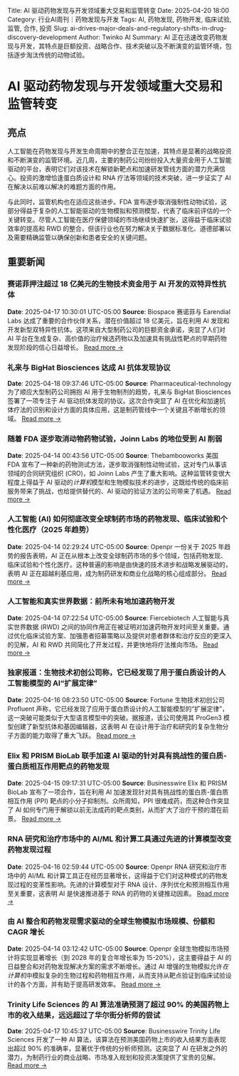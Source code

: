 Title: AI 驱动药物发现与开发领域重大交易和监管转变
Date: 2025-04-20 18:00
Category: 行业AI周刊｜药物发现与开发
Tags: AI, 药物发现, 药物开发, 临床试验, 监管, 合作, 投资
Slug: ai-drives-major-deals-and-regulatory-shifts-in-drug-discovery-development
Author: Twinko AI
Summary: AI 正在迅速改变药物发现与开发，其特点是巨额投资、战略合作、技术突破以及不断演变的监管环境，包括逐步淘汰传统的动物试验。

# AI 驱动药物发现与开发领域重大交易和监管转变

## 亮点

人工智能在药物发现与开发生命周期中的整合正在加速，其特点是显著的战略投资和不断演变的监管环境。近几周，主要的制药公司纷纷投入大量资金用于人工智能驱动的平台，表明它们对该技术在解锁新靶点和加速研发管线方面的潜力充满信心。投资的激增恰逢蛋白质设计和 RNA 疗法等领域的技术突破，进一步证实了 AI 在解决以前难以解决的难题方面的作用。

与此同时，监管机构也在适应这些进步。FDA 宣布逐步取消强制性动物试验，这部分得益于复杂的人工智能驱动的生物模拟和预测模型，代表了临床前评估的一个关键转变。尽管人工智能在医疗保健领域的市场继续快速扩张，这得益于临床试验效率的提高和 RWD 的整合，但该行业也在努力解决关于数据标准化、道德部署以及需要精确监管以确保创新和患者安全的关键问题。

## 重要新闻

### 赛诺菲押注超过 18 亿美元的生物技术资金用于 AI 开发的双特异性抗体

**Date**: 2025-04-17 10:30:01 UTC-05:00
**Source**: Biospace
赛诺菲与 Earendial Labs 达成了重要的合作伙伴关系，潜在价值超过 18 亿美元，旨在利用 AI 发现和开发新型双特异性抗体。这项来自大型制药公司的巨额资金承诺，突显了人们对 AI 平台在生成复杂、高价值的治疗候选药物以及加速具有挑战性靶点的早期药物发现阶段的信心日益增长。
[Read more →](https://www.biospace.com/business/sanofi-bets-more-than-1-8-billion-in-biobucks-on-ai-developed-bispecifics)

### 礼来与 BigHat Biosciences 达成 AI 抗体发现协议

**Date**: 2025-04-18 09:37:46 UTC-05:00
**Source**: Pharmaceutical-technology
为了顺应大型制药公司拥抱 AI 用于生物制剂的趋势，礼来与 BigHat Biosciences 签署了一项专注于 AI 驱动抗体发现的协议。这次合作突显了 AI 在优化和加速抗体疗法的识别和设计方面的具体应用，这是制药管线中一个关键且不断增长的领域。
[Read more →](https://www.pharmaceutical-technology.com/news/eli-lilly-and-bighat-biosciences-ink-ai-antibody-discovery-deal/)

### 随着 FDA 逐步取消动物药物试验，Joinn Labs 的地位受到 AI 削弱

**Date**: 2025-04-14 00:43:56 UTC-05:00
**Source**: Thebambooworks
美国 FDA 宣布了一种新的药物测试方法，逐步取消强制性动物试验，这对专门从事该领域的合同研究组织 (CRO)，如 Joinn Labs 产生了重大影响。这种监管转变很大程度上得益于 AI 驱动的*计算机*模型和生物模拟技术的进步，这既给传统的临床前服务带来了挑战，也给提供替代的、AI 驱动的验证方法的公司带来了机遇。
[Read more →](https://thebambooworks.com/joinn-labs-undermined-by-ai-as-fda-phases-out-animal-drug-testing/)

### 人工智能 (AI) 如何彻底改变全球制药市场的药物发现、临床试验和个性化医疗（2025 年趋势）

**Date**: 2025-04-14 02:29:24 UTC-05:00
**Source**: Openpr
一份关于 2025 年趋势的报告表明，AI 正在从根本上改变全球制药市场的多个领域，包括药物发现、临床试验和个性化医疗。这种普遍的影响是由快速的技术进步和战略发展驱动的，表明 AI 正在超越利基应用，成为制药研发和商业化战略的核心组成部分。
[Read more →](https://www.openpr.com/news/3967835/how-artificial-intelligence-ai-is-revolutionizing-drug)

### 人工智能和真实世界数据：前所未有地加速药物开发

**Date**: 2025-04-14 07:22:54 UTC-05:00
**Source**: Fiercebiotech
人工智能与真实世界数据 (RWD) 之间的协同作用正在被证明对加速药物开发时间至关重要。通过优化临床试验方案、加强患者招募策略以及提供对患者群体和治疗反应的更深入的见解，AI 和 RWD 共同简化了开发过程，并更快地将疗法推向市场。
[Read more →](https://www.fiercebiotech.com/sponsored/artificial-intelligence-and-real-world-data-speeding-drug-development-never)

### 独家报道：生物技术初创公司称，它已经发现了用于蛋白质设计的人工智能模型的 AI“扩展定律”

**Date**: 2025-04-16 08:23:50 UTC-05:00
**Source**: Fortune
生物技术初创公司 Profluent 声称，它已经发现了应用于蛋白质设计的人工智能模型的“扩展定律”，这一突破可能类似于大型语言模型中的突破。据报道，该公司使用其 ProGen3 模型创建了新型抗体和基因编辑器，这表明 AI 在设计用于治疗和研究的复杂生物分子方面的能力取得了重大飞跃。
[Read more →](https://fortune.com/2025/04/16/biotech-profluent-ai-scaling-laws-protein-design-models-opencrispr-openantibodies/)

### Elix 和 PRISM BioLab 联手加速 AI 驱动的针对具有挑战性的蛋白质-蛋白质相互作用靶点的药物发现

**Date**: 2025-04-15 09:17:31 UTC-05:00
**Source**: Businesswire
Elix 和 PRISM BioLab 宣布了一项合作，旨在利用 AI 加速发现针对具有挑战性的蛋白质-蛋白质相互作用 (PPI) 靶点的小分子抑制剂。众所周知，PPI 很难成药，而这种合作突显了 AI 如何专门用于解锁以前无法成药的靶点类别，从而扩大了治疗干预的潜在前景。
[Read more →](https://www.businesswire.com/news/home/20250411890001/en/Elix-and-PRISM-BioLab-Join-Forces-to-Accelerate-AI-Driven-Drug-Discovery-for-Challenging-Protein-Protein-Interaction-Targets)

### RNA 研究和治疗市场中的 AI/ML 和计算工具通过先进的计算模型改变药物发现过程

**Date**: 2025-04-16 02:59:44 UTC-05:00
**Source**: Openpr
RNA 研究和治疗市场中的 AI/ML 和计算工具正在经历显著增长，这得益于它们对这种模式的药物发现过程的变革性影响。先进的计算模型对于 RNA 设计、序列优化和预测相互作用至关重要，这表明 AI 是快速推进基于 RNA 的药物的关键推动因素。
[Read more →](https://www.openpr.com/news/3973112/ai-ml-and-computational-tools-in-rna-research-and-therapeutics)

### 由 AI 整合和药物发现需求驱动的全球生物模拟市场规模、份额和 CAGR 增长

**Date**: 2025-04-14 03:12:42 UTC-05:00
**Source**: Openpr
全球生物模拟市场预计将实现显著增长（到 2028 年的复合年增长率为 15-20%），这主要得益于 AI 的日益整合和对药物发现解决方案的需求不断增长。通过 AI 增强的生物模拟允许*在计算机*中模拟复杂的生物过程和药物相互作用，从而支持从靶点验证到临床试验设计的各个方面，并有助于提高研发效率。
[Read more →](https://www.openpr.com/news/3968522/global-biosimulation-market-size-share-and-cagr-growth-driven)

### Trinity Life Sciences 的 AI 算法准确预测了超过 90% 的美国药物上市的收入结果，远远超过了华尔街分析师的尝试

**Date**: 2025-04-17 10:45:37 UTC-05:00
**Source**: Businesswire
Trinity Life Sciences 开发了一种 AI 算法，该算法在预测美国药物上市的收入结果方面表现出超过 90% 的准确率，显著优于传统的分析师预测。这突显了 AI 在研发之外的潜力，为制药行业的商业战略、市场准入规划和投资决策提供了宝贵的见解。
[Read more →](https://www.businesswire.com/news/home/20250417902433/en/Trinity-Life-Sciences-AI-Algorithm-Accurately-Predicts-Revenue-Outcomes-for-Over-90-of-U.S.-Drug.-Launches-Far-Exceeding-Wall-Street-Analyst-Attempts)